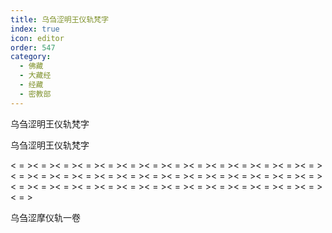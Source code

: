 ```yaml
---
title: 乌刍涩明王仪轨梵字
index: true
icon: editor
order: 547
category:
  - 佛藏
  - 大藏经
  - 经藏
  - 密教部
---
```


  乌刍涩明王仪轨梵字  

乌刍涩明王仪轨梵字  

< =  >< =  >< =  >< =  >< =  >< =  >< =  >< =  >< =  >< =  >< =  >< =  >< =  >< =  >< =  >< =  >< =  >< =  >< =  >< =  >< =  >< =  >< =  >< =  >< =  >< =  >< =  >< =  >< =  >< =  >< =  >< =  >< =  >< =  >< =  >< =  >< =  >< =  >< =  >< =  >< =  >< =  >< =  >  

乌刍涩摩仪轨一卷  
